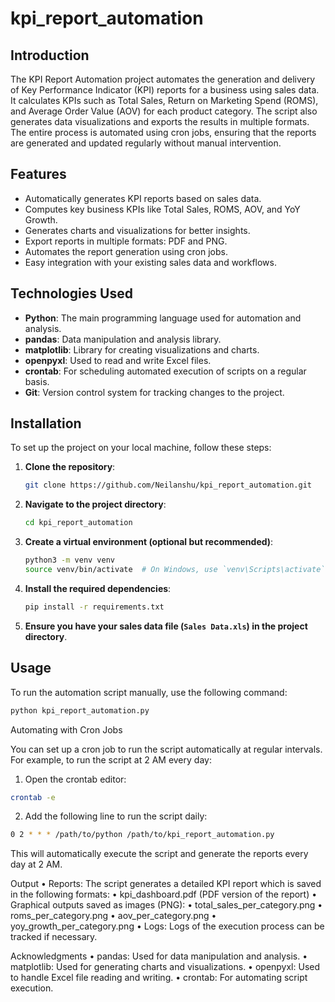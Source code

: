 # kpi_report_automation

## Introduction
The KPI Report Automation project automates the generation and delivery of Key Performance Indicator (KPI) reports for a business using sales data. It calculates KPIs such as Total Sales, Return on Marketing Spend (ROMS), and Average Order Value (AOV) for each product category. The script also generates data visualizations and exports the results in multiple formats. The entire process is automated using cron jobs, ensuring that the reports are generated and updated regularly without manual intervention.

## Features
- Automatically generates KPI reports based on sales data.
- Computes key business KPIs like Total Sales, ROMS, AOV, and YoY Growth.
- Generates charts and visualizations for better insights.
- Export reports in multiple formats: PDF and PNG.
- Automates the report generation using cron jobs.
- Easy integration with your existing sales data and workflows.

## Technologies Used
- **Python**: The main programming language used for automation and analysis.
- **pandas**: Data manipulation and analysis library.
- **matplotlib**: Library for creating visualizations and charts.
- **openpyxl**: Used to read and write Excel files.
- **crontab**: For scheduling automated execution of scripts on a regular basis.
- **Git**: Version control system for tracking changes to the project.

## Installation
To set up the project on your local machine, follow these steps:

1. **Clone the repository**:
    ```bash
    git clone https://github.com/Neilanshu/kpi_report_automation.git
    ```

2. **Navigate to the project directory**:
    ```bash
    cd kpi_report_automation
    ```

3. **Create a virtual environment (optional but recommended)**:
    ```bash
    python3 -m venv venv
    source venv/bin/activate  # On Windows, use `venv\Scripts\activate`
    ```

4. **Install the required dependencies**:
    ```bash
    pip install -r requirements.txt
    ```

5. **Ensure you have your sales data file (`Sales Data.xls`) in the project directory**.

## Usage
To run the automation script manually, use the following command:

```bash
python kpi_report_automation.py
```

Automating with Cron Jobs

You can set up a cron job to run the script automatically at regular intervals. For example, to run the script at 2 AM every day:
1.	Open the crontab editor:
 ```bash
crontab -e
```
2.	Add the following line to run the script daily:
 ```bash
0 2 * * * /path/to/python /path/to/kpi_report_automation.py
```
This will automatically execute the script and generate the reports every day at 2 AM.

Output
	•	Reports: The script generates a detailed KPI report which is saved in the following formats:
	•	kpi_dashboard.pdf (PDF version of the report)
	•	Graphical outputs saved as images (PNG):
	•	total_sales_per_category.png
	•	roms_per_category.png
	•	aov_per_category.png
	•	yoy_growth_per_category.png
	•	Logs: Logs of the execution process can be tracked if necessary.

Acknowledgments
	•	pandas: Used for data manipulation and analysis.
	•	matplotlib: Used for generating charts and visualizations.
	•	openpyxl: Used to handle Excel file reading and writing.
	•	crontab: For automating script execution.
